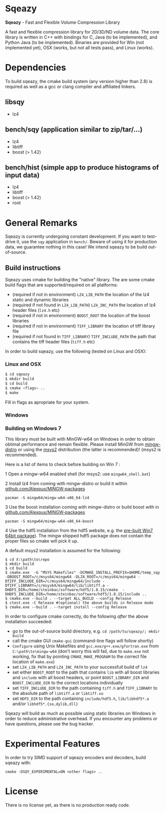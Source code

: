 # Sqeazy #

**Sqeazy** - Fast and Flexible Volume Compression Library

A fast and flexible compression library for 2D/3D/ND volume data.
The core library is written in C++ with bindings for C, Java (to be implemented), and Python Java (to be implemented). Binaries are provided for Win (not implemented yet), OSX (works, but not all tests pass), and Linux (works).

# Dependencies

To build sqeazy, the cmake build system (any version higher than 2.8) is required as well as a gcc or clang compiler and affiliated linkers.

## libsqy

* lz4

## bench/sqy (application similar to zip/tar/...)

* lz4
* libtiff
* boost (> 1.42)

## bench/hist (simple app to produce histograms of input data)

* lz4
* libtiff
* boost (> 1.42)
* root


# General Remarks

Sqeazy is currently undergoing constant development. If you want to test-drive it, use the `sqy` application in `bench/`. Beware of using it for production data, we guarantee nothing in this case! We intend sqeazy to be build out-of-source.

## Build instructions

Sqeazy uses cmake for building the "native" library. The are some cmake build flags that are supported/required on all platforms:
* (required if not in environment) `LZ4_LIB_PATH` the location of the lz4 static and dynamic libraries
* (required if not found in `LZ4_LIB_PATH`) `LZ4_INC_PATH` the location of lz4 header files (`lz4.h` etc)
* (required if not in environment) `BOOST_ROOT` the location of the boost libraries
* (required if not in environment) `TIFF_LIBRARY` the location of tiff library file
* (required if not found in `TIFF_LIBRARY`) `TIFF_INCLUDE_PATH` the path that contains the tiff header files (`tiff.h` etc)

In order to build sqeazy, use the following (tested on Linux and OSX):

### Linux and OSX

```bash
$ cd sqeazy
$ mkdir build
$ cd build
$ cmake <flags> ..
$ make 
```

Fill in flags as apropriate for your system. 

### Windows


### Building on Windows 7

This library must be built with MinGW-w64 on Windows in order to obtain obtimal performance and remain flexible. Please install MinGW from [mingw-distro](http://nuwen.net/mingw.html) or using the [msys2](http://sourceforge.net/projects/msys2/) distribution (the latter is recommended)!
(msys2 is recommended).

Here is a list of items to check before building on Win 7 :

1 Open a mingw-w64 enabled shell (for msys2: use `mingw64_shell.bat`)

2 Install lz4 from coming with mingw-distro or build it within [github.com/Alexpux/MINGW-packages](https://github.com/Alexpux/MINGW-packages)
```
pacman -S mingw64/mingw-w64-x86_64-lz4
```

3 Use the boost installation coming with mingw-distro or build boost with in [github.com/Alexpux/MINGW-packages](https://github.com/Alexpux/MINGW-packages)
```
pacman -S mingw64/mingw-w64-x86_64-boost
```
4 Use the hdf5 installation from the hdf5 website, e.g. the [pre-built Win7 64bit package](https://www.hdfgroup.org/HDF5/release/obtain5.html#obtain)). 
The mingw shipped hdf5 package does not contain the proper files so cmake will pick it up.

A default msys2 installation is assumed for the following:

```
$ cd X:\path\to\repo
$ mkdir build
$ cd build
$ cmake.exe  -G "MSYS Makefiles" -DCMAKE_INSTALL_PREFIX=$HOME/temp_sqy -DBOOST_ROOT=/c/msys64/mingw64 -DLZ4_ROOT=/c/msys64/mingw64 -DTIFF_INCLUDE_DIR=/c/msys64/mingw64/include -DTIFF_LIBRARY=/c/msys64/mingw64/lib/libtiff.a -DHDF5_DIR=/home/steinbac/software/hdf5/1.8.15/cmake  -DHDF5_INCLUDE_DIR=/home/steinbac/software/hdf5/1.8.15/include ..
$ cmake.exe --build . --target ALL_BUILD --config Release
$ ctest.exe -C Release #(optional) the above builds in Release mode
$ cmake.exe --build . --target install --config Release
```

In order to configure cmake correctly, do the following *after* the above installation succeeded:

* go to the out-of-source build directory, e.g. `cd /path/to/sqeazy/; mkdir build`
* call the cmake GUI `cmake-gui` (command-line flags will follow shortly)
* `Configure` using Unix Makefiles and `gcc.exe/g++.exe/gfortran.exe` from `C:\path\to\mingw-w64` (don't worry this will fail, due to `make.exe` not working, fix that by pointing `CMAKE_MAKE_PROGRAM` to the correct file location of `make.exe`)
* set `LZ4_LIB_PATH` and `LZ4_INC_PATH` to your successfull build of `lz4`
* set either `BOOST_ROOT` to the path that contains `lib` with all boost libraries and `include` with all boost headers, or point `BOOST_LIBRARY_DIR` and `BOOST_INCLUDE_DIR` to the correct locations individually
* set `TIFF_INCLUDE_DIR` to the path containing `tiff.h` and `TIFF_LIBRARY` to the absolute path of `libtiff.a` or `libtiff.so`
* set `HDF5_DIR` to the path containing `include/hdf5.h`, `lib/libhdf5*.a` and/or `libhdf5*.{so,dylib,dll}`

Sqeazy will build as much as possible using static libraries on Windows in order to reduce administrative overhead. If you encounter any problems or have questions, please use the bug tracker.

# Experimental Features

In order to try SIMD support of sqeazy encoders and decoders, build sqeazy with:

```
cmake -DSQY_EXPERIMENTAL=ON <other flags> ..
```

# License

There is no license yet, as there is no production ready code.
